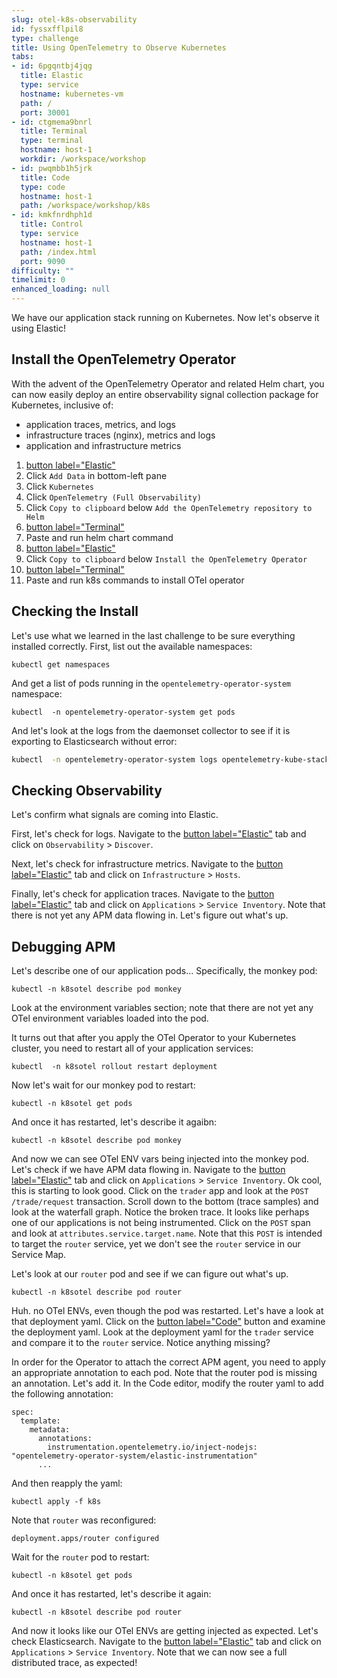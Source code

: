 ```yaml
---
slug: otel-k8s-observability
id: fyssxfflpil8
type: challenge
title: Using OpenTelemetry to Observe Kubernetes
tabs:
- id: 6pgqntbj4jqg
  title: Elastic
  type: service
  hostname: kubernetes-vm
  path: /
  port: 30001
- id: ctgmema9bnrl
  title: Terminal
  type: terminal
  hostname: host-1
  workdir: /workspace/workshop
- id: pwqmbb1h5jrk
  title: Code
  type: code
  hostname: host-1
  path: /workspace/workshop/k8s
- id: kmkfnrdhph1d
  title: Control
  type: service
  hostname: host-1
  path: /index.html
  port: 9090
difficulty: ""
timelimit: 0
enhanced_loading: null
---
```

We have our application stack running on Kubernetes. Now let's observe it using Elastic!

## Install the OpenTelemetry Operator

With the advent of the OpenTelemetry Operator and related Helm chart, you can now easily deploy an entire observability signal collection package for Kubernetes, inclusive of:
* application traces, metrics, and logs
* infrastructure traces (nginx), metrics and logs
* application and infrastructure metrics

1. [button label="Elastic"](tab-0)
2. Click `Add Data` in bottom-left pane
3. Click `Kubernetes`
4. Click `OpenTelemetry (Full Observability)`
6. Click `Copy to clipboard` below `Add the OpenTelemetry repository to Helm`
7. [button label="Terminal"](tab-1)
8. Paste and run helm chart command
9. [button label="Elastic"](tab-0)
10. Click `Copy to clipboard` below `Install the OpenTelemetry Operator`
11. [button label="Terminal"](tab-1)
12. Paste and run k8s commands to install OTel operator

## Checking the Install

Let's use what we learned in the last challenge to be sure everything installed correctly. First, list out the available namespaces:
```bash,run
kubectl get namespaces
````
And get a list of pods running in the `opentelemetry-operator-system` namespace:
```bash,run
kubectl  -n opentelemetry-operator-system get pods
````

And let's look at the logs from the daemonset collector to see if it is exporting to Elasticsearch without error:
```bash
kubectl  -n opentelemetry-operator-system logs opentelemetry-kube-stack-gateway-collector-<xxxxxxxxxx-xxxxx>
````

## Checking Observability

Let's confirm what signals are coming into Elastic.

First, let's check for logs. Navigate to the [button label="Elastic"](tab-0) tab and click on `Observability` > `Discover`.

Next, let's check for infrastructure metrics. Navigate to the [button label="Elastic"](tab-0) tab and click on `Infrastructure` > `Hosts`.

Finally, let's check for application traces. Navigate to the [button label="Elastic"](tab-0) tab and click on `Applications` > `Service Inventory`. Note that there is not yet any APM data flowing in. Let's figure out what's up.

## Debugging APM

Let's describe one of our application pods... Specifically, the monkey pod:
```bash,run
kubectl -n k8sotel describe pod monkey
````
Look at the environment variables section; note that there are not yet any OTel environment variables loaded into the pod.

It turns out that after you apply the OTel Operator to your Kubernetes cluster, you need to restart all of your application services:
```bash,run
kubectl  -n k8sotel rollout restart deployment
````

Now let's wait for our monkey pod to restart:
```bash,run
kubectl -n k8sotel get pods
````

And once it has restarted, let's describe it agaibn:
```bash,run
kubectl -n k8sotel describe pod monkey
````

And now we can see OTel ENV vars being injected into the monkey pod. Let's check if we have APM data flowing in. Navigate to the [button label="Elastic"](tab-0) tab and click on `Applications` > `Service Inventory`. Ok cool, this is starting to look good. Click on the `trader` app and look at the `POST /trade/request` transaction. Scroll down to the bottom (trace samples) and look at the waterfall graph. Notice the broken trace. It looks like perhaps one of our applications is not being instrumented. Click on the `POST` span and look at `attributes.service.target.name`. Note that this `POST` is intended to target the `router` service, yet we don't see the `router` service in our Service Map.

Let's look at our `router` pod and see if we can figure out what's up.
```bash,run
kubectl -n k8sotel describe pod router
````

Huh. no OTel ENVs, even though the pod was restarted. Let's have a look at that deployment yaml. Click on the [button label="Code"](tab-2) button and examine the deployment yaml. Look at the deployment yaml for the `trader` service and compare it to the `router` service. Notice anything missing?

In order for the Operator to attach the correct APM agent, you need to apply an appropriate annotation to each pod. Note that the router pod is missing an annotation. Let's add it. In the Code editor, modify the router yaml to add the following annotation:

```
spec:
  template:
    metadata:
      annotations:
        instrumentation.opentelemetry.io/inject-nodejs: "opentelemetry-operator-system/elastic-instrumentation"
      ...
```
And then reapply the yaml:
```bash,run
kubectl apply -f k8s
```

Note that `router` was reconfigured:
```
deployment.apps/router configured
```

Wait for the `router` pod to restart:
```bash,run
kubectl -n k8sotel get pods
````

And once it has restarted, let's describe it again:
```bash,run
kubectl -n k8sotel describe pod router
````

And now it looks like our OTel ENVs are getting injected as expected. Let's check Elasticsearch. Navigate to the [button label="Elastic"](tab-0) tab and click on `Applications` > `Service Inventory`. Note that we can now see a full distributed trace, as expected!

